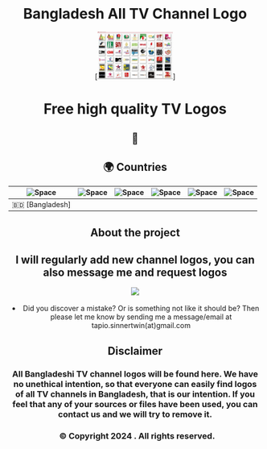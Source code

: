 # Bangladesh All TV Channel Logo
[<img src="https://raw.githubusercontent.com/N47Noob/Bangladeshi-All-Tv-channel-logo/0b0528d1005f288291fc71a4fb75e42330e4b6a3/IMG_20240605_103515.jpg" width="150">]


# Free high quality TV Logos 

## 💛 



## 🌍 Countries


|  ![Space] |  ![Space] |  ![Space] |  ![Space] |  ![Space] |  ![Space] |
|---|---|---|---|---|---|
|  🇧🇩  [Bangladesh]  


[Space]:https://raw.githubusercontent.com/tv-logo/tv-logos/main/misc/space-1500.png "Space"

## About the project


## I will regularly add new channel logos, you can also message me and request logos


[<img src="https://raw.githubusercontent.com/tv-logo/tv-logos/main/misc/paypal-donate.png" width="150">](https://www.paypal.com/donate/?hosted_button_id=JTJ7FPU6TCHDW)


* Did you discover a mistake? Or is something not like it should be? Then please let me know by sending me a message/email at tapio.sinnertwin(at)gmail.com

## Disclaimer 
<h3>All Bangladeshi TV channel logos will be found here. 
We have no unethical intention, so that everyone can easily find logos of all TV channels in Bangladesh, that is our intention. 
If you feel that any of your sources or files have been used, you can contact us and we will try to remove it.<h3>

<body style="background:#red; text-align: center; padding:5%;">
<p style="color:#red; text-align: center;">
    © Copyright 2024 . All rights reserved.
</p> 
